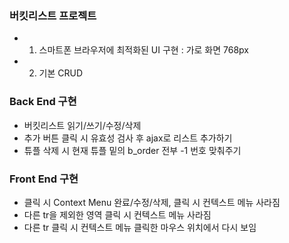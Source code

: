 ### 버킷리스트 프로젝트
* 1. 스마트폰 브라우저에 최적화된 UI 구현 : 가로 화면 768px
* 2. 기본 CRUD  

### Back End 구현
* 버킷리스트 읽기/쓰기/수정/삭제
* 추가 버튼 클릭 시 유효성 검사 후 ajax로 리스트 추가하기
* 튜플 삭제 시 현재 튜플 밑의 b_order 전부 -1 번호 맞춰주기

### Front End 구현
* 클릭 시 Context Menu 완료/수정/삭제, 클릭 시 컨텍스트 메뉴 사라짐
* 다른 tr을 제외한 영역 클릭 시 컨텍스트 메뉴 사라짐
* 다른 tr 클릭 시 컨텍스트 메뉴 클릭한 마우스 위치에서 다시 보임